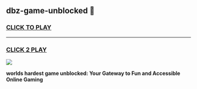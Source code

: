 
## dbz-game-unblocked 👋
<h3>
<a href="https://premium.freeplayer.one?title=dbz-game-unblocked&ref=14F">CLICK TO PLAY</a></h3>
<hr>

<h3>
<a href="https://premium.freeplayer.one?title=dbz-game-unblocked&ref=14F">CLICK 2 PLAY</a>
  
</h3>

<a href="https://premium.freeplayer.one?title=dbz-game-unblocked&ref=12F/"><img src="https://clearcache.store/games.png"></a>


**worlds hardest game unblocked: Your Gateway to Fun and Accessible Online Gaming**
